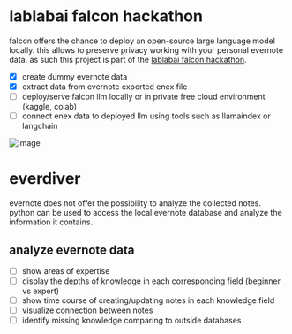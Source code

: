 # lablabai falcon hackathon

falcon offers the chance to deploy an open-source large language model locally. this allows to preserve privacy working with your personal evernote data. as such this project is part of the [lablabai falcon hackathon](https://lablab.ai/event/falcon-llms-24-hours-hackathon/fritzlabs).

- [X] create dummy evernote data
- [X] extract data from evernote exported enex file
- [ ] deploy/serve falcon llm locally or in private free cloud environment (kaggle, colab)
- [ ] connect enex data to deployed llm using tools such as llamaindex or langchain

![image](https://github.com/bsenst/everdiver/assets/8211411/4738a376-16fb-43a6-90b8-5f487db92e23)

# everdiver

evernote does not offer the possibility to analyze the collected notes. python can be used to access the local evernote database and analyze the information it contains.

## analyze evernote data
- [ ] show areas of expertise
- [ ] display the depths of knowledge in each corresponding field (beginner vs expert)
- [ ] show time course of creating/updating notes in each knowledge field
- [ ] visualize connection between notes
- [ ] identify missing knowledge comparing to outside databases
